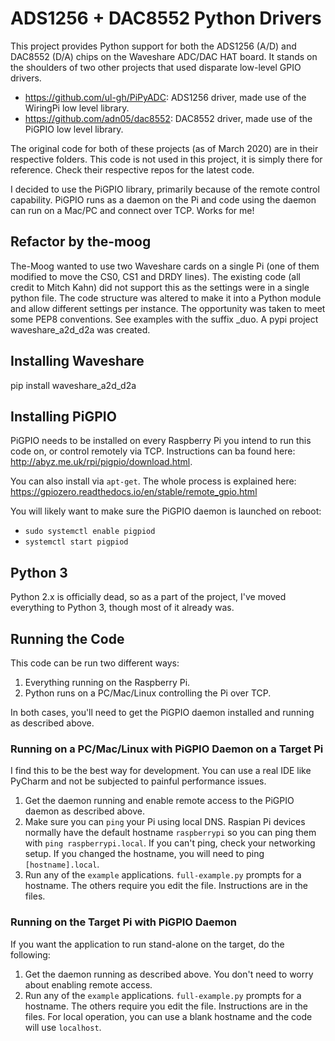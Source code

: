 # ADS1256 + DAC8552 Python Drivers

This project provides Python support for both the ADS1256 (A/D) and DAC8552 (D/A) chips on the Waveshare
ADC/DAC HAT board. It stands on the shoulders of two other projects that used disparate low-level
GPIO drivers.

- https://github.com/ul-gh/PiPyADC: ADS1256 driver, made use of the WiringPi low level library.
- https://github.com/adn05/dac8552: DAC8552 driver, made use of the PiGPIO low level library.

The original code for both of these projects (as of March 2020) are in their respective folders. This
code is not used in this project, it is simply there for reference. Check their respective repos for the latest code.

I decided to use the PiGPIO library, primarily because of the remote control capability. PiGPIO runs as a daemon
on the Pi and code using the daemon can run on a Mac/PC and connect over TCP. Works for me!

## Refactor by the-moog

The-Moog wanted to use two Waveshare cards on a single Pi (one of them modified to move the CS0, CS1 and DRDY lines).
The existing code (all credit to Mitch Kahn) did not support this as the settings were in a single python file.
The code structure was altered to make it into a Python module and allow different settings per instance.
The opportunity was taken to meet some PEP8 conventions.
See examples with the suffix _duo.
A pypi project waveshare_a2d_d2a was created.

## Installing Waveshare

pip install waveshare_a2d_d2a

## Installing PiGPIO

PiGPIO needs to be installed on every Raspberry Pi you intend to run this code on,
or control remotely via TCP. Instructions can ba found here: http://abyz.me.uk/rpi/pigpio/download.html.

You can also install via `apt-get`. The whole process is explained here: https://gpiozero.readthedocs.io/en/stable/remote_gpio.html

You will likely want to make sure the PiGPIO daemon is launched on reboot:

- `sudo systemctl enable pigpiod`
- `systemctl start pigpiod`


## Python 3

Python 2.x is officially dead, so as a part of the project, I've moved everything to Python 3, though most of it already was.

## Running the Code

This code can be run two different ways:
1. Everything running on the Raspberry Pi.
2. Python runs on a PC/Mac/Linux controlling the Pi over TCP.

In both cases, you'll need to get the PiGPIO daemon installed and running as described above.

### Running on a PC/Mac/Linux with PiGPIO Daemon on a Target Pi

I find this to be the best way for development. You can use a real IDE like PyCharm and not
be subjected to painful performance issues.

1. Get the daemon running and enable remote access to the PiGPIO daemon as described above.
2. Make sure you can `ping` your Pi using local DNS. Raspian Pi devices normally have the default hostname `raspberrypi` so you can ping them with
`ping raspberrypi.local`. If you can't ping, check your networking setup. If you changed the hostname, you will need to ping `[hostname].local`.
3. Run any of the `example` applications. `full-example.py` prompts for a hostname. The others require you edit the file. Instructions are in the files.

### Running on the Target Pi with PiGPIO Daemon

If you want the application to run stand-alone on the target, do the following:
1. Get the daemon running as described above. You don't need to worry about enabling remote access.
2. Run any of the `example` applications. `full-example.py` prompts for a hostname. The others require you edit the file. Instructions are in the files. For
local operation, you can use a blank hostname and the code will use `localhost`.





